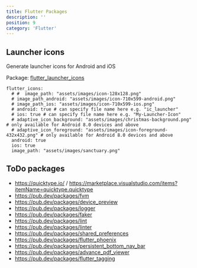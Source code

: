 ```yaml
---
title: Flutter Packages
description: ''
position: 9
category: 'Flutter'
---
```


## Launcher icons

Generate launcher icons for Android and iOS

Package: [flutter_launcher_icons](https://pub.dev/packages/flutter_launcher_icons)

```yaml[pubspec.yaml]
flutter_icons:
  # #  image_path: "assets/images/icon-128x128.png"
  # image_path_android: "assets/images/icon-710x599-android.png"
  # image_path_ios: "assets/images/icon-710x599-ios.png"
  # android: true # can specify file name here e.g. "ic_launcher"
  # ios: true # can specify file name here e.g. "My-Launcher-Icon"
  # adaptive_icon_background: "assets/images/christmas-background.png" # only available for Android 8.0 devices and above
  # adaptive_icon_foreground: "assets/images/icon-foreground-432x432.png" # only available for Android 8.0 devices and above
  android: true
  ios: true
  image_path: "assets/images/sanctuary.png"
```

## ToDo packages

- <https://quicktype.io/> / <https://marketplace.visualstudio.com/items?itemName=quicktype.quicktype>
- <https://pub.dev/packages/fvm>
- <https://pub.dev/packages/device_preview>
- <https://pub.dev/packages/logger>
- <https://pub.dev/packages/faker>
- <https://pub.dev/packages/lint>
- <https://pub.dev/packages/linter>
- <https://pub.dev/packages/shared_preferences>
- <https://pub.dev/packages/flutter_phoenix>
- <https://pub.dev/packages/persistent_bottom_nav_bar>
- <https://pub.dev/packages/advance_pdf_viewer>
- <https://pub.dev/packages/flutter_tagging>

